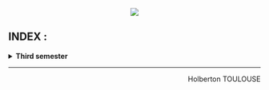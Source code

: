 <p align="center">
        <img src="https://capsule-render.vercel.app/api?type=waving&color=auto&height=250&section=header&text=HOLBERTON&fontSize=90&animation=fadeIn&fontAlignY=38&desc=Higher%20Level%20programming&descAlignY=61&descAlign=62">
</p>

## INDEX :  

<details>
    <summary>
        <b>Third semester </b>
    </summary>
    <br/>

| N°             | Directory            | Name                         | Description           |
| ---------------- | --------------|---------------|------------------------------------------ |
| 05/25 | [holbertonschool-higher_level_programming](https://github.com/TessierV/holbertonschool-higher_level_programming) | [Python-Hello, World](https://github.com/TessierV/holbertonschool-higher_level_programming/tree/main/python-hello_world) | first step with Python |
| 06/25 | [holbertonschool-higher_level_programming](https://github.com/TessierV/holbertonschool-higher_level_programming) | [Python - if/else, loops, functions](https://github.com/TessierV/holbertonschool-higher_level_programming/tree/main/python-if_else_loops_functions) | loops and conditions |
| 07/25 | [holbertonschool-higher_level_programming](https://github.com/TessierV/holbertonschool-higher_level_programming) | [Python - import & modules](https://github.com/TessierV/holbertonschool-higher_level_programming/tree/main/python-import_modules) | Importation |
| 08/25 | [holbertonschool-higher_level_programming](https://github.com/TessierV/holbertonschool-higher_level_programming) | [Python - Data Structures: Lists, Tuples](https://github.com/TessierV/holbertonschool-higher_level_programming/tree/main/python-data_structures) | List and Tuples |
| 09/25 | [holbertonschool-higher_level_programming](https://github.com/TessierV/holbertonschool-higher_level_programming) | [Python - More Data Structures: Set, Dictionary](https://github.com/TessierV/holbertonschool-higher_level_programming/tree/main/python-more_data_structures) | Dictionary and set |
| 10/25 | [holbertonschool-higher_level_programming](https://github.com/TessierV/holbertonschool-higher_level_programming) | [Python - Exceptions](https://github.com/TessierV/holbertonschool-higher_level_programming/tree/main/python-exceptions) | Exceptions |
</details>


<hr>
<p align="right">
    Holberton TOULOUSE
</p>
